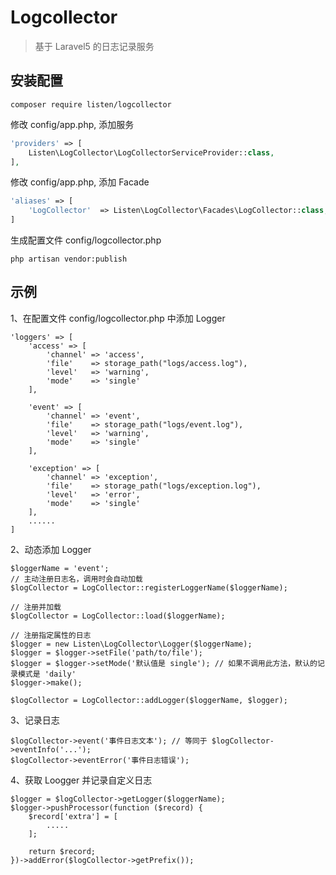 # Logcollector

> 基于 Laravel5 的日志记录服务

## 安装配置

```
composer require listen/logcollector
```

修改 config/app.php, 添加服务
```php
'providers' => [
    Listen\LogCollector\LogCollectorServiceProvider::class,
],
```

修改 config/app.php, 添加 Facade
```php
'aliases' => [
    'LogCollector'  => Listen\LogCollector\Facades\LogCollector::class,
]
```

生成配置文件 config/logcollector.php
```
php artisan vendor:publish
```

## 示例

1、在配置文件 config/logcollector.php 中添加 Logger
```
'loggers' => [
    'access' => [
        'channel' => 'access',
        'file'    => storage_path("logs/access.log"),
        'level'   => 'warning',
        'mode'    => 'single'
    ],

    'event' => [
        'channel' => 'event',
        'file'    => storage_path("logs/event.log"),
        'level'   => 'warning',
        'mode'    => 'single'
    ],

    'exception' => [
        'channel' => 'exception',
        'file'    => storage_path("logs/exception.log"),
        'level'   => 'error',
        'mode'    => 'single'
    ],
    ......
]
```

2、动态添加 Logger
```
$loggerName = 'event';
// 主动注册日志名，调用时会自动加载
$logCollector = LogCollector::registerLoggerName($loggerName);

// 注册并加载
$logCollector = LogCollector::load($loggerName);

// 注册指定属性的日志
$logger = new Listen\LogCollector\Logger($loggerName);
$logger = $logger->setFile('path/to/file');
$logger = $logger->setMode('默认值是 single'); // 如果不调用此方法，默认的记录模式是 'daily'
$logger->make();

$logCollector = LogCollector::addLogger($loggerName, $logger);
```

3、记录日志
```
$logCollector->event('事件日志文本'); // 等同于 $logCollector->eventInfo('...');
$logCollector->eventError('事件日志错误');
```

4、获取 Loogger 并记录自定义日志
```
$logger = $logCollector->getLogger($loggerName);
$logger->pushProcessor(function ($record) {
    $record['extra'] = [
        .....
    ];
    
    return $record;
})->addError($logCollector->getPrefix());

```
